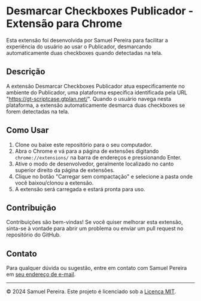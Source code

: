 # Desmarcar Checkboxes Publicador - Extensão para Chrome

Esta extensão foi desenvolvida por Samuel Pereira para facilitar a experiência do usuário ao usar o Publicador, desmarcando automaticamente duas checkboxes quando detectadas na tela.

## Descrição

A extensão Desmarcar Checkboxes Publicador atua especificamente no ambiente do Publicador, uma plataforma específica identificada pela URL "https://gt-scriptcase.gtplan.net/". Quando o usuário navega nesta plataforma, a extensão automaticamente desmarca duas checkboxes se forem detectadas na tela.

## Como Usar

1. Clone ou baixe este repositório para o seu computador.
2. Abra o Chrome e vá para a página de extensões digitando `chrome://extensions/` na barra de endereços e pressionando Enter.
3. Ative o modo de desenvolvedor, geralmente localizado no canto superior direito da página de extensões.
4. Clique no botão "Carregar sem compactação" e selecione a pasta onde você baixou/clonou a extensão.
5. A extensão será carregada e estará pronta para uso.

## Contribuição

Contribuições são bem-vindas! Se você quiser melhorar esta extensão, sinta-se à vontade para abrir um problema ou enviar um pull request no repositório do GitHub.

## Contato

Para qualquer dúvida ou sugestão, entre em contato com Samuel Pereira em [seu endereço de e-mail](mailto:exemplo@email.com).

---

© 2024 Samuel Pereira. Este projeto é licenciado sob a [Licença MIT](LICENSE).
